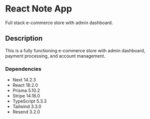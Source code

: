 # React Note App

Full stack e-commerce store with admin dashboard.

## Description

This is a fully functioning e-commerce store with admin dashboard, payment processing, and account management.

### Dependencies

- Next 14.2.3
- React 18.2.0
- Prisma 5.10.2
- Stripe 14.18.0
- TypeScript 5.3.3
- Tailwind 3.3.0
- Resend 3.2.0

